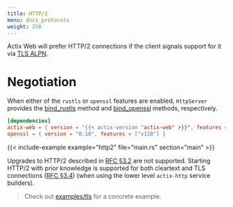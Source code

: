 ```yaml
---
title: HTTP/2
menu: docs_protocols
weight: 250
---
```


Actix Web will prefer HTTP/2 connections if the client signals support for it via [TLS ALPN][tlsalpn].

# Negotiation

<!-- TODO: use rustls example -->

When either of the `rustls` or `openssl` features are enabled, `HttpServer` provides the [bind_rustls][bindrustls] method and [bind_openssl][bindopenssl] methods, respectively.

```toml
[dependencies]
actix-web = { version = "{{< actix-version "actix-web" >}}", features = ["openssl"] }
openssl = { version = "0.10", features = ["v110"] }
```

{{< include-example example="http2" file="main.rs" section="main" >}}

Upgrades to HTTP/2 described in [RFC §3.2][rfcsection32] are not supported. Starting HTTP/2 with prior knowledge is supported for both cleartext and TLS connections ([RFC §3.4][rfcsection34]) (when using the lower level `actix-http` service builders).

> Check out [examples/tls][examples] for a concrete example.

[rfcsection32]: https://http2.github.io/http2-spec/#rfc.section.3.2
[rfcsection34]: https://http2.github.io/http2-spec/#rfc.section.3.4
[bindrustls]: https://docs.rs/actix-web/4/actix_web/struct.HttpServer.html#method.bind_rustls
[bindopenssl]: https://docs.rs/actix-web/4/actix_web/struct.HttpServer.html#method.bind_openssl
[tlsalpn]: https://tools.ietf.org/html/rfc7301
[examples]: https://github.com/actix/examples/tree/master/https-tls/rustls
